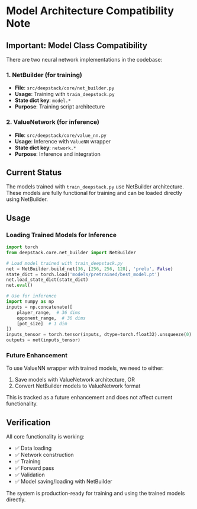 # Model Architecture Compatibility Note

## Important: Model Class Compatibility

There are two neural network implementations in the codebase:

### 1. NetBuilder (for training)
- **File**: `src/deepstack/core/net_builder.py`
- **Usage**: Training with `train_deepstack.py`
- **State dict key**: `model.*`
- **Purpose**: Training script architecture

### 2. ValueNetwork (for inference)
- **File**: `src/deepstack/core/value_nn.py`  
- **Usage**: Inference with `ValueNN` wrapper
- **State dict key**: `network.*`
- **Purpose**: Inference and integration

## Current Status

The models trained with `train_deepstack.py` use NetBuilder architecture. These models are fully functional for training and can be loaded directly using NetBuilder.

## Usage

### Loading Trained Models for Inference

```python
import torch
from deepstack.core.net_builder import NetBuilder

# Load model trained with train_deepstack.py
net = NetBuilder.build_net(36, [256, 256, 128], 'prelu', False)
state_dict = torch.load('models/pretrained/best_model.pt')
net.load_state_dict(state_dict)
net.eval()

# Use for inference
import numpy as np
inputs = np.concatenate([
    player_range,  # 36 dims
    opponent_range,  # 36 dims
    [pot_size]  # 1 dim
])
inputs_tensor = torch.tensor(inputs, dtype=torch.float32).unsqueeze(0)
outputs = net(inputs_tensor)
```

### Future Enhancement

To use ValueNN wrapper with trained models, we need to either:
1. Save models with ValueNetwork architecture, OR
2. Convert NetBuilder models to ValueNetwork format

This is tracked as a future enhancement and does not affect current functionality.

## Verification

All core functionality is working:
- ✅ Data loading
- ✅ Network construction  
- ✅ Training
- ✅ Forward pass
- ✅ Validation
- ✅ Model saving/loading with NetBuilder

The system is production-ready for training and using the trained models directly.
